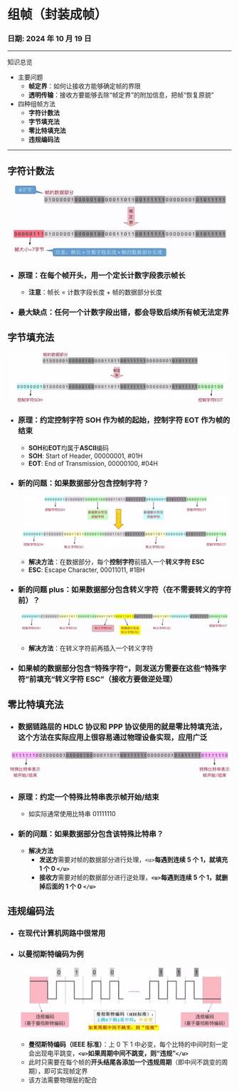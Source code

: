 # 组帧（封装成帧）

### **日期**: 2024 年 10 月 19 日

---

知识总览

- 主要问题
  - **帧定界**：如何让接收方能够确定帧的界限
  - **透明传输**：接收方要能够去除“帧定界”的附加信息，把帧“恢复原貌”
- 四种组帧方法
  - **字符计数法**
  - **字节填充法**
  - **零比特填充法**
  - **违规编码法**

---

## **字符计数法**

![Figure1](../images/3.2figure1.jpg "字符计数法")

- ### **原理**：在每个帧开头，用一个**定长计数字段**表示帧长

  - **注意**：帧长 = 计数字段长度 + 帧的数据部分长度

- ### **最大缺点**：任何一个计数字段出错，都会导致后续所有帧无法定界

## **字节填充法**

![Figure2](../images/3.2figure2.jpg "字节填充法")

- ### **原理**：约定控制字符 SOH 作为帧的起始，控制字符 EOT 作为帧的结束

  - **SOH**和**EOT**均属于**ASCII**编码
  - **SOH**: Start of Header, 00000001, #01H
  - **EOT**: End of Transmission, 00000100, #04H

- ### **新的问题**：如果数据部分包含**控制字符**？

  ![Figure3](../images/3.2figure3.jpg "转义字符")

  - **解决方法**：在数据部分，每个**控制字符**前插入一个**转义字符 ESC**
  - **ESC**: Escape Character, 00011011, #1BH

- ### **新的问题 plus**：如果数据部分包含转义字符（在不需要转义的字符前）？

  ![Figure4](../images/3.2figure4.jpg "转义转义字符")

  - **解决方法**：在转义字符前再插入一个转义字符

- ### 如果帧的数据部分包含“特殊字符“，则**发送方**需要**在这些“特殊字符”前填充“转义字符 ESC”**（**接收方**要做**逆处理**）

## **零比特填充法**

- ### 数据链路层的 **HDLC 协议**和 **PPP 协议**使用的就是零比特填充法，这个方法在实际应用上很容易通过物理设备实现，应用广泛

![Figure5](../images/3.2figure5.jpg "零比特填充法")

- ### **原理**：约定一个**特殊比特串**表示帧开始/结束

  - 如实际通常使用比特串 01111110

- ### **新的问题**：如果数据部分包含该**特殊比特串**？

  - **解决方法**
    - **发送方**需要对帧的数据部分进行处理，`<u>`**每遇到连续 5 个 1，就填充 1 个 0 `</u>`**
    - **接收方**需要对帧的数据部分进行逆处理，**`<u>`每遇到连续 5 个 1，就删掉后面的 1 个 0 `</u>`**

## **违规编码法**

- ### 在现代计算机网路中很常用
- ### **以曼彻斯特编码为例**

  ![Figure6](../images/3.2figure6.jpg "基于曼彻斯特编码的违规编码法")

  - **曼彻斯特编码（IEEE 标准）**：上 0 下 1 中必变，每个比特的中间时刻一定会出现电平跳变，**`<u>`如果周期中间不跳变，则“违规”`</u>`**
  - 此时只需要在每个帧的**开头结尾各添加一个违规周期**（即中间不跳变的周期），即可实现帧定界
  - 该方法需要物理层的配合
